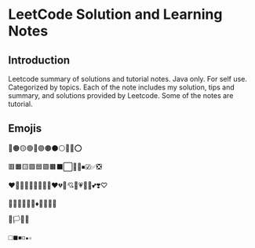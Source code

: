 # LeetCode Solution and Learning Notes

## Introduction

Leetcode summary of solutions and tutorial notes. Java only. For self use. Categorized by topics. Each of the note includes my solution, tips and summary, and solutions provided by Leetcode. Some of the notes are tutorial.

## Emojis

🔴🟠🟡🟢🔵🟣🟤⚫⚪🔘🛑⭕

🟥🟧🟨🟩🟦🟪🟫⬛⬜🔲🔳⏹☑✅❎

❤️🧡💛💚💜💙🤎🖤🤍♥️💔💖💘💝💗💓💟💕❣️♡

🔺🔻🔷🔶🔹🔸♦💠💎💧🧊

🏴🏳🚩🏁

◻️◼️◾️◽️▪️▫️

